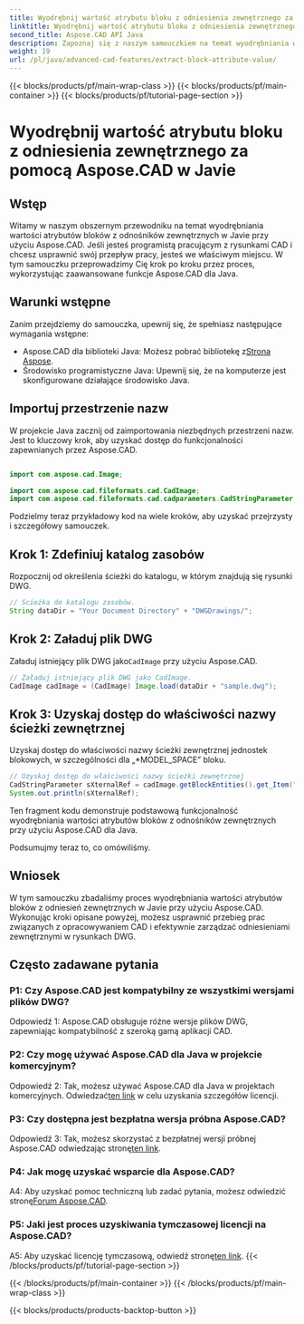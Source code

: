 ```yaml
---
title: Wyodrębnij wartość atrybutu bloku z odniesienia zewnętrznego za pomocą Aspose.CAD w Javie
linktitle: Wyodrębnij wartość atrybutu bloku z odniesienia zewnętrznego
second_title: Aspose.CAD API Java
description: Zapoznaj się z naszym samouczkiem na temat wyodrębniania wartości atrybutów bloków z zewnętrznych odniesień DWG w Javie przy użyciu Aspose.CAD. Usprawnij bez wysiłku swój przepływ prac programistycznych CAD.
weight: 19
url: /pl/java/advanced-cad-features/extract-block-attribute-value/
---
```


{{< blocks/products/pf/main-wrap-class >}}
{{< blocks/products/pf/main-container >}}
{{< blocks/products/pf/tutorial-page-section >}}

# Wyodrębnij wartość atrybutu bloku z odniesienia zewnętrznego za pomocą Aspose.CAD w Javie

## Wstęp

Witamy w naszym obszernym przewodniku na temat wyodrębniania wartości atrybutów bloków z odnośników zewnętrznych w Javie przy użyciu Aspose.CAD. Jeśli jesteś programistą pracującym z rysunkami CAD i chcesz usprawnić swój przepływ pracy, jesteś we właściwym miejscu. W tym samouczku przeprowadzimy Cię krok po kroku przez proces, wykorzystując zaawansowane funkcje Aspose.CAD dla Java.

## Warunki wstępne

Zanim przejdziemy do samouczka, upewnij się, że spełniasz następujące wymagania wstępne:

-  Aspose.CAD dla biblioteki Java: Możesz pobrać bibliotekę z[Strona Aspose](https://releases.aspose.com/cad/java/).
- Środowisko programistyczne Java: Upewnij się, że na komputerze jest skonfigurowane działające środowisko Java.

## Importuj przestrzenie nazw

W projekcie Java zacznij od zaimportowania niezbędnych przestrzeni nazw. Jest to kluczowy krok, aby uzyskać dostęp do funkcjonalności zapewnianych przez Aspose.CAD.

```java

import com.aspose.cad.Image;

import com.aspose.cad.fileformats.cad.CadImage;
import com.aspose.cad.fileformats.cad.cadparameters.CadStringParameter;
```

Podzielmy teraz przykładowy kod na wiele kroków, aby uzyskać przejrzysty i szczegółowy samouczek.

## Krok 1: Zdefiniuj katalog zasobów

Rozpocznij od określenia ścieżki do katalogu, w którym znajdują się rysunki DWG.

```java
// Ścieżka do katalogu zasobów.
String dataDir = "Your Document Directory" + "DWGDrawings/";
```

## Krok 2: Załaduj plik DWG

Załaduj istniejący plik DWG jako`CadImage` przy użyciu Aspose.CAD.

```java
// Załaduj istniejący plik DWG jako CadImage.
CadImage cadImage = (CadImage) Image.load(dataDir + "sample.dwg");
```

## Krok 3: Uzyskaj dostęp do właściwości nazwy ścieżki zewnętrznej

Uzyskaj dostęp do właściwości nazwy ścieżki zewnętrznej jednostek blokowych, w szczególności dla „*MODEL_SPACE” bloku.

```java
// Uzyskaj dostęp do właściwości nazwy ścieżki zewnętrznej
CadStringParameter sXternalRef = cadImage.getBlockEntities().get_Item("*MODEL_SPACE").getXRefPathName();
System.out.println(sXternalRef);
```

Ten fragment kodu demonstruje podstawową funkcjonalność wyodrębniania wartości atrybutów bloków z odnośników zewnętrznych przy użyciu Aspose.CAD dla Java.

Podsumujmy teraz to, co omówiliśmy.

## Wniosek

W tym samouczku zbadaliśmy proces wyodrębniania wartości atrybutów bloków z odniesień zewnętrznych w Javie przy użyciu Aspose.CAD. Wykonując kroki opisane powyżej, możesz usprawnić przebieg prac związanych z opracowywaniem CAD i efektywnie zarządzać odniesieniami zewnętrznymi w rysunkach DWG.

## Często zadawane pytania

### P1: Czy Aspose.CAD jest kompatybilny ze wszystkimi wersjami plików DWG?

Odpowiedź 1: Aspose.CAD obsługuje różne wersje plików DWG, zapewniając kompatybilność z szeroką gamą aplikacji CAD.

### P2: Czy mogę używać Aspose.CAD dla Java w projekcie komercyjnym?

 Odpowiedź 2: Tak, możesz używać Aspose.CAD dla Java w projektach komercyjnych. Odwiedzać[ten link](https://purchase.aspose.com/buy) w celu uzyskania szczegółów licencji.

### P3: Czy dostępna jest bezpłatna wersja próbna Aspose.CAD?

 Odpowiedź 3: Tak, możesz skorzystać z bezpłatnej wersji próbnej Aspose.CAD odwiedzając stronę[ten link](https://releases.aspose.com/).

### P4: Jak mogę uzyskać wsparcie dla Aspose.CAD?

 A4: Aby uzyskać pomoc techniczną lub zadać pytania, możesz odwiedzić stronę[Forum Aspose.CAD](https://forum.aspose.com/c/cad/19).

### P5: Jaki jest proces uzyskiwania tymczasowej licencji na Aspose.CAD?

 A5: Aby uzyskać licencję tymczasową, odwiedź stronę[ten link](https://purchase.aspose.com/temporary-license/).
{{< /blocks/products/pf/tutorial-page-section >}}

{{< /blocks/products/pf/main-container >}}
{{< /blocks/products/pf/main-wrap-class >}}

{{< blocks/products/products-backtop-button >}}
